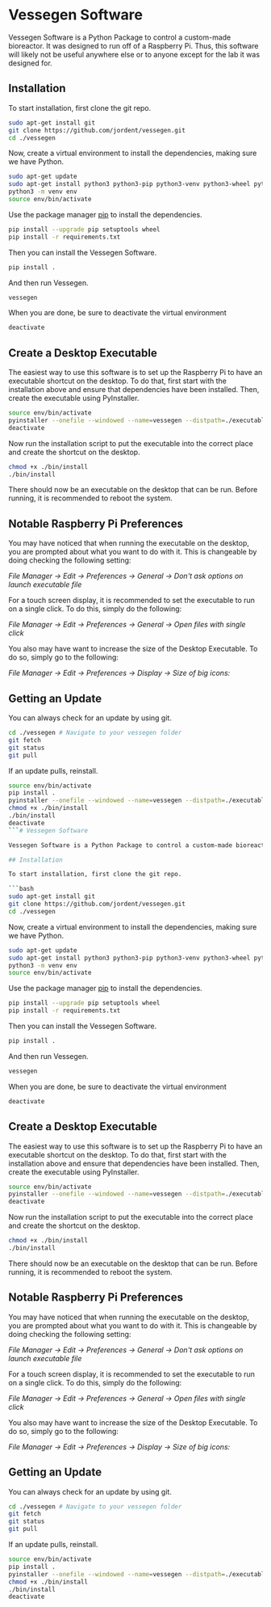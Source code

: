 # Vessegen Software

Vessegen Software is a Python Package to control a custom-made bioreactor. It was designed to run off of a Raspberry Pi. Thus, this software will likely not be useful anywhere else or to anyone except for the lab it was designed for.

## Installation

To start installation, first clone the git repo.

```bash
sudo apt-get install git
git clone https://github.com/jordent/vessegen.git
cd ./vessegen
```

Now, create a virtual environment to install the dependencies, making sure we have Python.

```bash
sudo apt-get update
sudo apt-get install python3 python3-pip python3-venv python3-wheel python3-setuptools
python3 -m venv env
source env/bin/activate
```

Use the package manager [pip](https://pip.pypa.io/en/stable/) to install the dependencies.

```bash
pip install --upgrade pip setuptools wheel
pip install -r requirements.txt
```
Then you can install the Vessegen Software.

```bash
pip install .
```
And then run Vessegen.

```bash
vessegen
```
When you are done, be sure to deactivate the virtual environment
```bash
deactivate
```
## Create a Desktop Executable

The easiest way to use this software is to set up the Raspberry Pi to have an executable shortcut on the desktop. To do that, first start with the installation above and ensure that dependencies have been installed. Then, create the executable using PyInstaller.

```bash
source env/bin/activate
pyinstaller --onefile --windowed --name=vessegen --distpath=./executable --clean vessegen/__main__.py
deactivate
```

Now run the installation script to put the executable into the correct place and create the shortcut on the desktop.

```bash
chmod +x ./bin/install
./bin/install
```

There should now be an executable on the desktop that can be run. Before running, it is recommended to reboot the system.

## Notable Raspberry Pi Preferences

You may have noticed that when running the executable on the desktop, you are prompted about what you want to do with it. This is changeable by doing checking the following setting:

*File Manager -> Edit -> Preferences -> General -> Don't ask options on launch executable file*

For a touch screen display, it is recommended to set the executable to run on a single click. To do this, simply do the following:

*File Manager -> Edit -> Preferences -> General -> Open files with single click*

You also may have want to increase the size of the Desktop Executable. To do so, simply go to the following:

*File Manager -> Edit -> Preferences -> Display -> Size of big icons:*

## Getting an Update

You can always check for an update by using git.

```bash
cd ./vessegen # Navigate to your vessegen folder
git fetch
git status
git pull
```

If an update pulls, reinstall.

```bash
source env/bin/activate
pip install .
pyinstaller --onefile --windowed --name=vessegen --distpath=./executable --clean vessegen/__main__.py
chmod +x ./bin/install
./bin/install
deactivate
```# Vessegen Software

Vessegen Software is a Python Package to control a custom-made bioreactor. It was designed to run off of a Raspberry Pi. Thus, this software will likely not be useful anywhere else or to anyone except for the lab it was designed for.

## Installation

To start installation, first clone the git repo.

```bash
sudo apt-get install git
git clone https://github.com/jordent/vessegen.git
cd ./vessegen
```

Now, create a virtual environment to install the dependencies, making sure we have Python.

```bash
sudo apt-get update
sudo apt-get install python3 python3-pip python3-venv python3-wheel python3-setuptools
python3 -m venv env
source env/bin/activate
```

Use the package manager [pip](https://pip.pypa.io/en/stable/) to install the dependencies.

```bash
pip install --upgrade pip setuptools wheel
pip install -r requirements.txt
```
Then you can install the Vessegen Software.

```bash
pip install .
```
And then run Vessegen.

```bash
vessegen
```
When you are done, be sure to deactivate the virtual environment
```bash
deactivate
```
## Create a Desktop Executable

The easiest way to use this software is to set up the Raspberry Pi to have an executable shortcut on the desktop. To do that, first start with the installation above and ensure that dependencies have been installed. Then, create the executable using PyInstaller.

```bash
source env/bin/activate
pyinstaller --onefile --windowed --name=vessegen --distpath=./executable --clean vessegen/__main__.py
deactivate
```

Now run the installation script to put the executable into the correct place and create the shortcut on the desktop.

```bash
chmod +x ./bin/install
./bin/install
```

There should now be an executable on the desktop that can be run. Before running, it is recommended to reboot the system.

## Notable Raspberry Pi Preferences

You may have noticed that when running the executable on the desktop, you are prompted about what you want to do with it. This is changeable by doing checking the following setting:

*File Manager -> Edit -> Preferences -> General -> Don't ask options on launch executable file*

For a touch screen display, it is recommended to set the executable to run on a single click. To do this, simply do the following:

*File Manager -> Edit -> Preferences -> General -> Open files with single click*

You also may have want to increase the size of the Desktop Executable. To do so, simply go to the following:

*File Manager -> Edit -> Preferences -> Display -> Size of big icons:*

## Getting an Update

You can always check for an update by using git.

```bash
cd ./vessegen # Navigate to your vessegen folder
git fetch
git status
git pull
```

If an update pulls, reinstall.

```bash
source env/bin/activate
pip install .
pyinstaller --onefile --windowed --name=vessegen --distpath=./executable --clean vessegen/__main__.py
chmod +x ./bin/install
./bin/install
deactivate
```